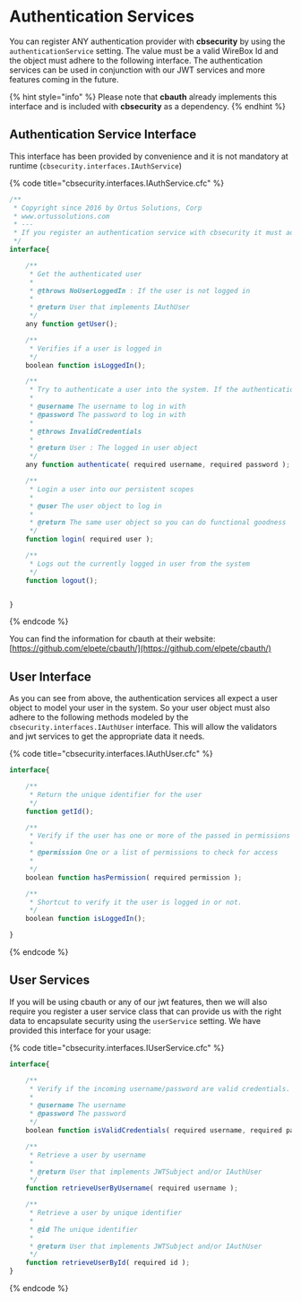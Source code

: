 # Authentication Services

You can register ANY authentication provider with **cbsecurity** by using the `authenticationService` setting. The value must be a valid WireBox Id and the object must adhere to the following interface. The authentication services can be used in conjunction with our JWT services and more features coming in the future.

{% hint style="info" %}
Please note that **cbauth** already implements this interface and is included with **cbsecurity** as a dependency.
{% endhint %}

## Authentication Service Interface

This interface has been provided by convenience and it is not mandatory at runtime \(`cbsecurity.interfaces.IAuthService`\)

{% code title="cbsecurity.interfaces.IAuthService.cfc" %}
```javascript
/**
 * Copyright since 2016 by Ortus Solutions, Corp
 * www.ortussolutions.com
 * ---
 * If you register an authentication service with cbsecurity it must adhere to this interface
 */
interface{

    /**
     * Get the authenticated user
     *
	 * @throws NoUserLoggedIn : If the user is not logged in
	 *
     * @return User that implements IAuthUser
     */
    any function getUser();

    /**
     * Verifies if a user is logged in
     */
    boolean function isLoggedIn();

    /**
     * Try to authenticate a user into the system. If the authentication fails an exception is thrown, else the logged in user object is returned
     *
     * @username The username to log in with
     * @password The password to log in with
     *
     * @throws InvalidCredentials
	 *
	 * @return User : The logged in user object
     */
    any function authenticate( required username, required password );

    /**
	 * Login a user into our persistent scopes
	 *
	 * @user The user object to log in
	 *
	 * @return The same user object so you can do functional goodness
	 */
    function login( required user );

    /**
     * Logs out the currently logged in user from the system
     */
    function logout();


}
```
{% endcode %}

You can find the information for cbauth at their website: [https://github.com/elpete/cbauth/](https://github.com/elpete/cbauth/)

## User Interface

As you can see from above, the authentication services all expect a user object to model your user in the system. So your user object must also adhere to the following methods modeled by the `cbsecurity.interfaces.IAuthUser` interface. This will allow the validators and jwt services to get the appropriate data it needs.

{% code title="cbsecurity.interfaces.IAuthUser.cfc" %}
```javascript
interface{

    /**
     * Return the unique identifier for the user
     */
    function getId();

    /**
     * Verify if the user has one or more of the passed in permissions
     *
     * @permission One or a list of permissions to check for access
     *
     */
    boolean function hasPermission( required permission );

    /**
     * Shortcut to verify it the user is logged in or not.
     */
    boolean function isLoggedIn();

}
```
{% endcode %}

## User Services

If you will be using cbauth or any of our jwt features, then we will also require you register a user service class that can provide us with the right data to encapsulate security using the `userService` setting. We have provided this interface for your usage:

{% code title="cbsecurity.interfaces.IUserService.cfc" %}
```javascript
interface{

    /**
     * Verify if the incoming username/password are valid credentials.
     *
     * @username The username
     * @password The password
     */
    boolean function isValidCredentials( required username, required password );

    /**
     * Retrieve a user by username
     *
     * @return User that implements JWTSubject and/or IAuthUser
     */
    function retrieveUserByUsername( required username );

    /**
     * Retrieve a user by unique identifier
     *
     * @id The unique identifier
     *
     * @return User that implements JWTSubject and/or IAuthUser
     */
    function retrieveUserById( required id );
}
```
{% endcode %}

